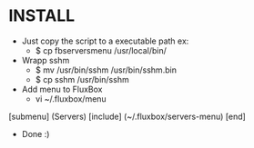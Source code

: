 
# INSTALL #
 - Just copy the script to a executable path ex:
   - $ cp fbserversmenu /usr/local/bin/
 - Wrapp sshm 
   - $ mv /usr/bin/sshm /usr/bin/sshm.bin
   - $ cp sshm /usr/bin/sshm
 - Add menu to FluxBox
   - vi ~/.fluxbox/menu

 [submenu] (Servers)
  [include] (~/.fluxbox/servers-menu)
 [end]

 - Done :)

